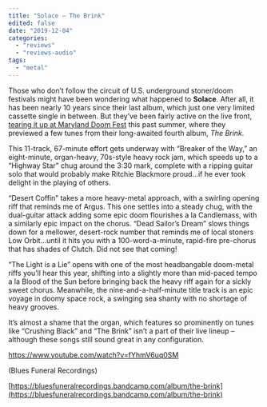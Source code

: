 ```yaml
---
title: "Solace – The Brink"
edited: false
date: "2019-12-04"
categories:
  - "reviews"
  - "reviews-audio"
tags:
  - "metal"
---
```


Those who don’t follow the circuit of U.S. underground stoner/doom festivals might have been wondering what happened to **Solace**. After all, it has been nearly 10 years since their last album, which just one very limited cassette single in between. But they’ve been fairly active on the live front, [tearing it up at Maryland Doom Fest](https://hellbound.ca/2019/06/maryland-doom-fest-2019-photos-thursday-june-20/) this past summer, where they previewed a few tunes from their long-awaited fourth album, _The Brink_.

This 11-track, 67-minute effort gets underway with “Breaker of the Way,” an eight-minute, organ-heavy, 70s-style heavy rock jam, which speeds up to a “Highway Star” chug around the 3:30 mark, complete with a ripping guitar solo that would probably make Ritchie Blackmore proud…if he ever took delight in the playing of others.

“Desert Coffin” takes a more heavy-metal approach, with a swirling opening riff that reminds me of Argus. This one settles into a steady chug, with the dual-guitar attack adding some epic doom flourishes a la Candlemass, with a similarly epic impact on the chorus. “Dead Sailor’s Dream” slows things down for a mellower, desert-rock number that reminds me of local stoners Low Orbit…until it hits you with a 100-word-a-minute, rapid-fire pre-chorus that has shades of Clutch. Did not see that coming!

“The Light is a Lie” opens with one of the most headbangable doom-metal riffs you’ll hear this year, shifting into a slightly more than mid-paced tempo a la Blood of the Sun before bringing back the heavy riff again for a sickly sweet chorus. Meanwhile, the nine-and-a-half-minute title track is an epic voyage in doomy space rock, a swinging sea shanty with no shortage of heavy grooves.

It’s almost a shame that the organ, which features so prominently on tunes like “Crushing Black” and “The Brink” isn’t a part of their live lineup – although these songs still sound great in any configuration.

https://www.youtube.com/watch?v=fYhmV6uq0SM

(Blues Funeral Recordings)

[https://bluesfuneralrecordings.bandcamp.com/album/the-brink](https://bluesfuneralrecordings.bandcamp.com/album/the-brink)
